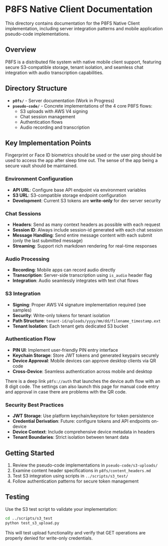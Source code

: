 # P8FS Native Client Documentation

This directory contains documentation for the P8FS Native Client implementation, including server integration patterns and mobile application pseudo-code implementations.

## Overview

P8FS is a distributed file system with native mobile client support, featuring secure S3-compatible storage, tenant isolation, and seamless chat integration with audio transcription capabilities.

## Directory Structure

- **`p8fs/`** - Server documentation (Work in Progress)
- **`pseudo-code/`** - Concrete implementations of the 4 core P8FS flows:
  - S3 uploads with AWS V4 signing
  - Chat session management
  - Authentication flows
  - Audio recording and transcription

## Key Implementation Points

Fingerprint or Face ID biometrics should be used or the user ping should be used to access the app after sleep time out. The sense of the app being a secure vault should be maintained.

### Environment Configuration
- **API URL**: Configure base API endpoint via environment variables
- **S3 URL**: S3-compatible storage endpoint configuration
- **Development**: Current S3 tokens are **write-only** for dev server security

### Chat Sessions
- **Headers**: Send as many context headers as possible with each request
- **Session ID**: Always include session-id generated with each chat session
- **Message Handling**: Send entire message content with each submit (only the last submitted message)
- **Streaming**: Support rich markdown rendering for real-time responses

### Audio Processing
- **Recording**: Mobile apps can record audio directly
- **Transcription**: Server-side transcription using `is_audio` header flag
- **Integration**: Audio seamlessly integrates with text chat flows

### S3 Integration
- **Signing**: Proper AWS V4 signature implementation required (see samples)
- **Security**: Write-only tokens for tenant isolation
- **Path Structure**: `tenant-id/uploads/yyyy/mm/dd/filename_timestamp.ext`
- **Tenant Isolation**: Each tenant gets dedicated S3 bucket

### Authentication Flow
- **PIN UI**: Implement user-friendly PIN entry interface
- **Keychain Storage**: Store JWT tokens and generated keypairs securely
- **Device Approval**: Mobile devices can approve desktop clients via QR code
- **Cross-Device**: Seamless authentication across mobile and desktop


There is a deep link `p8fs://auth` that launches the device auth flow with an 8 digit code.
The settings can also launch this page for manual code entry and approval in case there are problems with the QR code.

### Security Best Practices
- **JWT Storage**: Use platform keychain/keystore for token persistence
- **Credential Derivation**: Future: configure tokens and API endpoints on-device
- **Device Context**: Include comprehensive device metadata in headers
- **Tenant Boundaries**: Strict isolation between tenant data


## Getting Started

1. Review the pseudo-code implementations in `pseudo-code/s3-uploads/`
2. Examine content header specifications in `p8fs/content_headers.md`
3. Test S3 integration using scripts in `../scripts/s3_test/`
4. Follow authentication patterns for secure token management

## Testing

Use the S3 test script to validate your implementation:
```bash
cd ../scripts/s3_test
python test_s3_upload.py
```

This will test upload functionality and verify that GET operations are properly denied for write-only credentials.